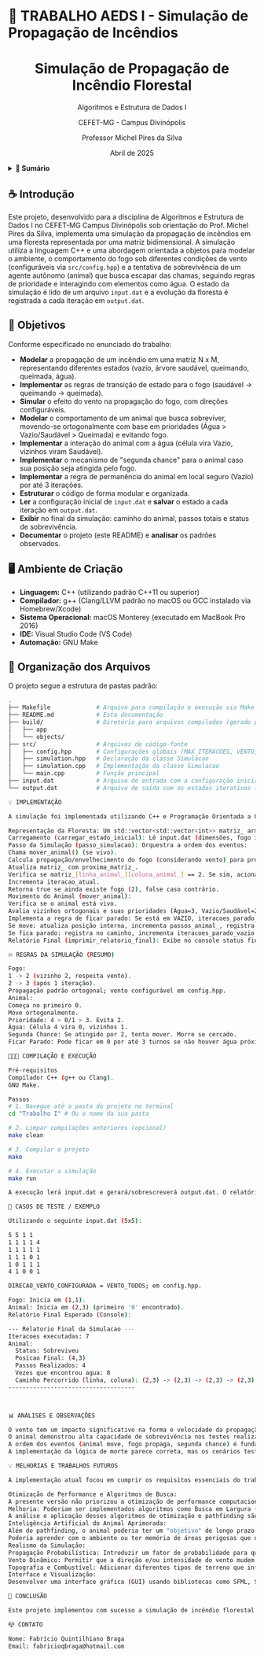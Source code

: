 
# 📄 TRABALHO AEDS I - Simulação de Propagação de Incêndios

<h1 align='center'>
   Simulação de Propagação de Incêndio Florestal 
</h1>

<div align='center'>

  Algoritmos e Estrutura de Dados I
 
  CEFET-MG - Campus Divinópolis 
 
  Professor Michel Pires da Silva

  Abril de 2025   
</div>

<details>
  <summary><b>📑 Sumário</b></summary>
  <ol>
    <li><a href="#-introdução">Introdução</a></li>
    <li><a href="#-objetivos">Objetivos</a></li>
    <li><a href="#-ambiente-de-criação">Ambiente de Criação</a></li>
    <li><a href="#-organização-dos-arquivos">Organização dos Arquivos</a></li>
    <li><a href="#-implementação">Implementação</a></li>
    <li><a href="#-regras-da-simulação">Regras da Simulação</a></li>
    <li><a href="#-compilação-e-execução">Compilação e Execução</a></li>
    <li><a href="#-casos-de-teste--exemplo">Casos de Teste / Exemplo</a></li>
    <li><a href="#-análises-e-observações">Análises e Observações</a></li>
    <li><a href="#-análises-e-observações">Melhorias e Trabalhos Futuros</a></li>
    <li><a href="#-conclusão">Conclusão</a></li>
    <li><a href="#-contato">Contato</a></li>
  </ol>
</details>

## ☕ Introdução
Este projeto, desenvolvido para a disciplina de Algoritmos e Estrutura de Dados I no CEFET-MG Campus Divinópolis sob orientação do Prof. Michel Pires da Silva, implementa uma simulação da propagação de incêndios em uma floresta representada por uma matriz bidimensional. A simulação utiliza a linguagem C++ e uma abordagem orientada a objetos para modelar o ambiente, o comportamento do fogo sob diferentes condições de vento (configuráveis via `src/config.hpp`) e a tentativa de sobrevivência de um agente autônomo (animal) que busca escapar das chamas, seguindo regras de prioridade e interagindo com elementos como água. O estado da simulação é lido de um arquivo `input.dat` e a evolução da floresta é registrada a cada iteração em `output.dat`.

## 🎯 Objetivos
Conforme especificado no enunciado do trabalho:
- **Modelar** a propagação de um incêndio em uma matriz N x M, representando diferentes estados (vazio, árvore saudável, queimando, queimada, água).
- **Implementar** as regras de transição de estado para o fogo (saudável -> queimando -> queimada).
- **Simular** o efeito do vento na propagação do fogo, com direções configuráveis.
- **Modelar** o comportamento de um animal que busca sobreviver, movendo-se ortogonalmente com base em prioridades (Água > Vazio/Saudável > Queimada) e evitando fogo.
- **Implementar** a interação do animal com a água (célula vira Vazio, vizinhos viram Saudável).
- **Implementar** o mecanismo de "segunda chance" para o animal caso sua posição seja atingida pelo fogo.
- **Implementar** a regra de permanência do animal em local seguro (Vazio) por até 3 iterações.
- **Estruturar** o código de forma modular e organizada.
- **Ler** a configuração inicial de `input.dat` e **salvar** o estado a cada iteração em `output.dat`.
- **Exibir** no final da simulação: caminho do animal, passos totais e status de sobrevivência.
- **Documentar** o projeto (este README) e **analisar** os padrões observados.

## 🖥️ Ambiente de Criação
- **Linguagem:** C++ (utilizando padrão C++11 ou superior)
- **Compilador:** g++ (Clang/LLVM padrão no macOS ou GCC instalado via Homebrew/Xcode)
- **Sistema Operacional:** macOS Monterey (executado em MacBook Pro 2016)
- **IDE:** Visual Studio Code (VS Code)
- **Automação:** GNU Make

## 📂 Organização dos Arquivos
O projeto segue a estrutura de pastas padrão:
```bash
.
├── Makefile             # Arquivo para compilação e execução via Make
├── README.md            # Esta documentação
├── build/               # Diretório para arquivos compilados (gerado pelo Make)
│   ├── app
│   └── objects/
├── src/                 # Arquivos de código-fonte
│   ├── config.hpp       # Configurações globais (MAX_ITERACOES, VENTO, etc.)
│   ├── simulation.hpp   # Declaração da classe Simulacao
│   ├── simulation.cpp   # Implementação da classe Simulacao
│   └── main.cpp         # Função principal
├── input.dat            # Arquivo de entrada com a configuração inicial
└── output.dat           # Arquivo de saída com os estados iterativos (gerado)

💡 IMPLEMENTAÇÃO

A simulação foi implementada utilizando C++ e Programação Orientada a Objetos. A classe principal Simulacao encapsula o estado e a lógica da simulação.

Representação da Floresta: Um std::vector<std::vector<int>> matriz_ armazena o estado de cada célula. Uma matriz auxiliar proxima_matriz_ é utilizada para calcular o estado da próxima iteração, garantindo atualizações simultâneas.
Carregamento (carregar_estado_inicial): Lê input.dat (dimensões, fogo inicial, matriz). Valida os dados, aloca a matriz_, define a célula inicial do fogo como ARVORE_QUEIMANDO (2) e localiza a primeira célula VAZIO (0) para posicionar o animal internamente (linha_animal_, coluna_animal_).
Passo da Simulação (passo_simulacao): Orquestra a ordem dos eventos:
Chama mover_animal() (se vivo).
Calcula propagação/envelhecimento do fogo (considerando vento) para proxima_matriz_.
Atualiza matriz_ com proxima_matriz_.
Verifica se matriz_[linha_animal_][coluna_animal_] == 2. Se sim, aciona a segunda chance: chama mover_animal() novamente; se a posição não mudar, define animal_esta_vivo_ = false e registra iteracao_preso_.
Incrementa iteracao_atual.
Retorna true se ainda existe fogo (2), false caso contrário.
Movimento do Animal (mover_animal):
Verifica se o animal está vivo.
Avalia vizinhos ortogonais e suas prioridades (Água=3, Vazio/Saudável=2, Queimada=1, Fogo=0).
Implementa a regra de ficar parado: Se está em VAZIO, iteracoes_parado_vazio < 3 e a melhor opção não é Água (prioridade <= 2), decide ficar parado.
Se move: atualiza posição interna, incrementa passos_animal_, registra no caminho, reseta iteracoes_parado_vazio. Se o destino é Água, trata a interação (célula vira 0, vizinhos viram 1).
Se fica parado: registra no caminho, incrementa iteracoes_parado_vazio (se estiver em VAZIO).
Relatório Final (imprimir_relatorio_final): Exibe no console status final, iteração da morte (se houver), posição final, passos, água encontrada e caminho percorrido.

🔥 REGRAS DA SIMULAÇÃO (RESUMO)

Fogo:
1 -> 2 (vizinho 2, respeita vento).
2 -> 3 (após 1 iteração).
Propagação padrão ortogonal; vento configurável em config.hpp.
Animal:
Começa no primeiro 0.
Move ortogonalmente.
Prioridade: 4 > 0/1 > 3. Evita 2.
Água: Célula 4 vira 0, vizinhos 1.
Segunda Chance: Se atingido por 2, tenta mover. Morre se cercado.
Ficar Parado: Pode ficar em 0 por até 3 turnos se não houver água próxima como melhor opção.

👨🏻‍💻 COMPILAÇÃO E EXECUÇÃO

Pré-requisitos
Compilador C++ (g++ ou Clang).
GNU Make.

Passos
# 1. Navegue até a pasta do projeto no terminal
cd "Trabalho I" # Ou o nome da sua pasta

# 2. Limpar compilações anteriores (opcional)
make clean

# 3. Compilar o projeto
make

# 4. Executar a simulação
make run

A execução lerá input.dat e gerará/sobrescreverá output.dat. O relatório final aparecerá no console.

🧪 CASOS DE TESTE / EXEMPLO

Utilizando o seguinte input.dat (5x5):

5 5 1 1
1 1 1 1 4
1 1 1 1 1
1 1 1 0 1
1 0 1 1 1
4 1 0 0 1

DIRECAO_VENTO_CONFIGURADA = VENTO_TODOS; em config.hpp.

Fogo: Inicia em (1,1).
Animal: Inicia em (2,3) (primeiro '0' encontrado).
Relatório Final Esperado (Console):

--- Relatorio Final da Simulacao ---
Iteracoes executadas: 7
Animal:
  Status: Sobreviveu
  Posicao Final: (4,3) 
  Passos Realizados: 4 
  Vezes que encontrou agua: 0 
  Caminho Percorrido (linha, coluna): (2,3) -> (2,3) -> (2,3) -> (2,3) -> (2,4) -> (3,4) -> (4,4) -> (4,3) -> (4,3)
------------------------------------



📊 ANÁLISES E OBSERVAÇÕES

O vento tem um impacto significativo na forma e velocidade da propagação do fogo. A ausência de vento (VENTO_TODOS) leva à maior área queimada, enquanto ventos direcionais podem extinguir o fogo mais rapidamente.
O animal demonstrou alta capacidade de sobrevivência nos testes realizados. A combinação da "segunda chance" reativa, a capacidade de usar células Queimadas (3) como rota de fuga de baixa prioridade, e a estratégia de poder esperar em células Vazias (0) mostraram-se eficazes para evitar a morte por fogo ou exaustão nos cenários testados.
A ordem dos eventos (animal move, fogo propaga, segunda chance) é fundamental para a dinâmica observada.
A implementação da lógica de morte parece correta, mas os cenários testados não foram suficientes para acioná-la devido às regras de sobrevivência do animal.

💡 MELHORIAS E TRABALHOS FUTUROS

A implementação atual focou em cumprir os requisitos essenciais do trabalho, modelando as regras de propagação do fogo e o comportamento reativo do animal conforme especificado. No entanto, existem diversas oportunidades para aprimorar e expandir esta simulação:

Otimização de Performance e Algoritmos de Busca:
A presente versão não priorizou a otimização de performance computacional para cenários de larga escala, nem utilizou algoritmos de busca avançados para o planejamento de rotas do animal. O movimento do animal é baseado em uma busca local e gulosa (greedy), analisando apenas vizinhos imediatos.
Melhoria: Poderiam ser implementados algoritmos como Busca em Largura (BFS) para encontrar o caminho mais curto até a água ou uma zona segura, ou o A (A-Estrela)* para uma busca heurística que considere a distância e o risco do fogo, tornando o comportamento do animal mais estratégico e eficiente.
A análise e aplicação desses algoritmos de otimização e pathfinding são temas relevantes a serem explorados em projetos futuros da disciplina, visando soluções mais robustas e performáticas.
Inteligência Artificial do Animal Aprimorada:
Além do pathfinding, o animal poderia ter um "objetivo" de longo prazo (ex: alcançar uma borda específica do mapa considerada segura) em vez de apenas reagir localmente.
Poderia aprender com o ambiente ou ter memória de áreas perigosas que não sejam apenas a última posição visitada.
Realismo da Simulação:
Propagação Probabilística: Introduzir um fator de probabilidade para que uma árvore saudável pegue fogo, dependendo de fatores como tipo de vegetação (não modelado) ou umidade (parcialmente modelado pela água).
Vento Dinâmico: Permitir que a direção e/ou intensidade do vento mudem durante a simulação.
Topografia e Combustível: Adicionar diferentes tipos de terreno que influenciem a velocidade de propagação do fogo.
Interface e Visualização:
Desenvolver uma interface gráfica (GUI) usando bibliotecas como SFML, SDL ou Qt para uma visualização mais clara e interativa da simulação, em vez da saída no console.

🏁 CONCLUSÃO

Este projeto implementou com sucesso a simulação de incêndio florestal e agente autônomo conforme as especificações do trabalho. A utilização de C++ e a estrutura adotada permitiram modelar as regras complexas de interação entre o fogo, o ambiente e o animal. A simulação é capaz de demonstrar diferentes padrões de propagação influenciados pelo vento e o comportamento de fuga do animal. Embora a morte do animal não tenha sido observada nos testes, a lógica para essa condição está implementada e as regras atuais favorecem sua sobrevivência. O desenvolvimento reforçou conceitos de algoritmos, estruturas de dados (matrizes/vetores 2D) e programação em C++.

📪 CONTATO

Nome: Fabrício Quintilhiano Braga
Email: fabricioqbraga@hotmail.com


